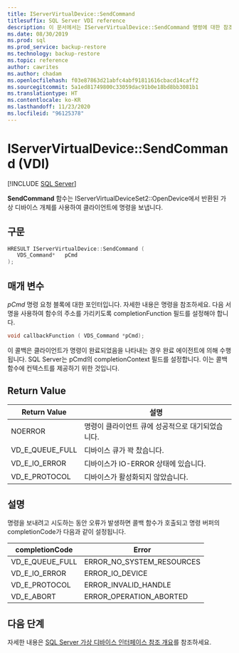 ```yaml
---
title: IServerVirtualDevice::SendCommand
titlesuffix: SQL Server VDI reference
description: 이 문서에서는 IServerVirtualDevice::SendCommand 명령에 대한 참조를 제공합니다.
ms.date: 08/30/2019
ms.prod: sql
ms.prod_service: backup-restore
ms.technology: backup-restore
ms.topic: reference
author: cawrites
ms.author: chadam
ms.openlocfilehash: f03e87863d21abfc4abf91811616cbacd14caff2
ms.sourcegitcommit: 5a1ed81749800c33059dac91b0e18bd8bb3081b1
ms.translationtype: HT
ms.contentlocale: ko-KR
ms.lasthandoff: 11/23/2020
ms.locfileid: "96125378"
---
```

# <a name="iservervirtualdevicesendcommand-vdi"></a>IServerVirtualDevice::SendCommand (VDI)

[!INCLUDE [SQL Server](../../../includes/applies-to-version/sqlserver.md)]

**SendCommand** 함수는 IServerVirtualDeviceSet2::OpenDevice에서 반환된 가상 디바이스 개체를 사용하여 클라이언트에 명령을 보냅니다.

## <a name="syntax"></a>구문

```c
HRESULT IServerVirtualDevice::SendCommand (
   VDS_Command*   pCmd
);
```

## <a name="parameters"></a>매개 변수

*pCmd* 명령 요청 블록에 대한 포인터입니다. 자세한 내용은 명령을 참조하세요. 다음 서명을 사용하여 함수의 주소를 가리키도록 completionFunction 필드를 설정해야 합니다.

```c
void callbackFunction ( VDS_Command *pCmd);
```

이 콜백은 클라이언트가 명령이 완료되었음을 나타내는 경우 완료 에이전트에 의해 수행됩니다. SQL Server는 pCmd의 completionContext 필드를 설정합니다. 이는 콜백 함수에 컨텍스트를 제공하기 위한 것입니다.

## <a name="return-value"></a>Return Value

|Return Value | 설명 |
|---|---|
| NOERROR | 명령이 클라이언트 큐에 성공적으로 대기되었습니다. |
| VD_E_QUEUE_FULL | 디바이스 큐가 꽉 찼습니다. |
| VD_E_IO_ERROR | 디바이스가 IO-ERROR 상태에 있습니다. |
| VD_E_PROTOCOL | 디바이스가 활성화되지 않았습니다. |

## <a name="remarks"></a>설명

명령을 보내려고 시도하는 동안 오류가 발생하면 콜백 함수가 호출되고 명령 버퍼의 completionCode가 다음과 같이 설정됩니다.

| completionCode | Error |
|---|---|
| VD_E_QUEUE_FULL | ERROR_NO_SYSTEM_RESOURCES |
| VD_E_IO_ERROR   | ERROR_IO_DEVICE |
| VD_E_PROTOCOL   | ERROR_INVALID_HANDLE |
| VD_E_ABORT      | ERROR_OPERATION_ABORTED |

## <a name="next-steps"></a>다음 단계

자세한 내용은 [SQL Server 가상 디바이스 인터페이스 참조 개요](reference-virtual-device-interface.md)를 참조하세요.